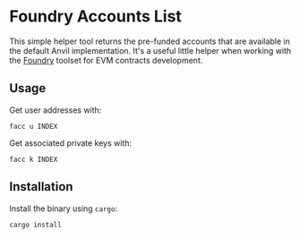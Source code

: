 # Foundry Accounts List

This simple helper tool returns the pre-funded accounts
that are available in the default Anvil implementation.
It's a useful little helper when working with
the [Foundry](https://getfoundry.sh) toolset for EVM contracts development.

## Usage

Get user addresses with:

```shell
facc u INDEX
```


Get associated private keys with:

```shell
facc k INDEX
```


## Installation

Install the binary using `cargo`:

```shell
cargo install
```


